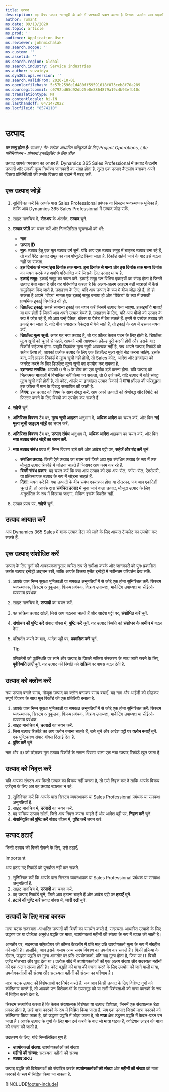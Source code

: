 ```yaml
---
title: उत्पाद
description: यह विषय उत्पाद नामसूची के बारे में जानकारी प्रदान करता है जिसका उपयोग आप ग्राहकों को अपने संगठन द्वारा प्रदान किए जाने वाले उत्पादों और मूल्य निर्धारण के बारे में जानकारी प्रदान करने के लिए कर सकते हैं.
author: rumant
ms.date: 09/18/2020
ms.topic: article
ms.prod: ''
audience: Application User
ms.reviewer: johnmichalak
ms.search.scope: ''
ms.custom: ''
ms.assetid: ''
ms.search.region: Global
ms.search.industry: Service industries
ms.author: suvaidya
ms.dyn365.ops.version: ''
ms.search.validFrom: 2020-10-01
ms.openlocfilehash: 5c57b2596e1d480ff59591618f073ceb8f70a289
ms.sourcegitcommit: c0792bd65d92db25e0e8864879a19c4b93efb10c
ms.translationtype: MT
ms.contentlocale: hi-IN
ms.lasthandoff: 04/14/2022
ms.locfileid: "8574110"
---
```

# <a name="products"></a>उत्पाद

_**पर लागू होता है:** साधन / गैर-स्टॉक आधारित परिदृश्यों के लिए Project Operations, Lite परिनियोजन - प्रोफार्मा इनवॉइसिंग के लिए डील_

उत्पाद आपके व्यवसाय का आधार हैं. Dynamics 365 Sales Professional में उत्पाद कैटलॉग उत्पादों और उनकी मूल्य निर्धारण जानकारी का संग्रह होता है. तुरंत एक उत्पाद कैटलॉग बनाकर अपने विक्रय प्रतिनिधियों की उनके विक्रय को बढ़ाने में मदद करें.

## <a name="add-a-product"></a>एक उत्‍पाद जोड़ें

1.  सुनिश्चित करें कि आपके पास Sales Professional प्रबंधक या सिस्टम व्यवस्थापक भूमिका है, ताकि आप Dynamics 365 Sales Professional में उत्पाद जोड़ सकें.
2.  साइट मानचित्र में, **सेटअप** के अंतर्गत, **उत्पाद** चुनें.
3.  **उत्पाद जोड़ें** का चयन करें और निम्नलिखित सूचनाओं को भरें:

    -  **नाम**
    -  **उत्पाद ID**
    -  **मूल**: उत्पाद हेतु एक मूल उत्पाद वर्ग चुनें. यदि आप एक उत्पाद समूह में चाइल्ड उत्पाद बना रहे हैं, तो यहाँ पैरेंट उत्पाद समूह का नाम पॉप्युलेट किया जाता है. रिकॉर्ड सहेजे जाने के बाद इसे बदला नहीं जा सकता.
    -  **इस दिनांक से मान्य**/**इस दिनांक तक मान्य**: **इस दिनांक से मान्य** और **इस दिनांक तक मान्य** दिनांक का चयन करके वह अवधि परिभाषित करें जिसके लिए उत्पाद मान्य है.
    -  **इकाई समूह**: इकाई समूह का चयन करें. इकाई समूह उन विभिन्न इकाइयों का संग्रह होता है जिनमें उत्पाद बेचा जाता है और यह परिभाषित करता है कि अलग-अलग आइटम बड़ी मात्राओं में कैसे समूहीकृत किए जाते हैं. उदाहरण के लिए, यदि आप उत्पाद के रूप में बीज जोड़ रहे हैं, तो हो सकता है आपने "बीज" नामक एक इकाई समूह बनाया हो और "पैकेट" के रूप में उसकी प्राथमिक इकाई निर्धारित की हो.
    -  **डिफ़ॉल्ट इकाई**: सबसे सामान्य इकाई का चयन करें जिसमें उत्पाद बेचा जाएगा. इकाइयाँ वे मात्राएँ या माप होती हैं जिनमें आप अपने उत्पाद बेचते हैं. उदाहरण के लिए, यदि आप बीजों को उत्पाद के रूप में जोड़ रहे हैं, तो आप उन्हें पैकेट, बॉक्स या पैलेट में बेच सकते हैं. इनमें से प्रत्येक उत्पाद की इकाई बन जाता है. यदि बीज ज़्यादातर पैकेट्स में बेचे जाते हैं, तो इकाई के रूप में उसका चयन करें.
    -  **डिफ़ॉल्ट मूल्य सूची**: अगर यह नया उत्पाद है, तो यह फ़ील्ड केवल पठन के लिए होती है. डिफ़ॉल्ट मूल्य सूची को चुनने से पहले, आपको सभी आवश्यक फ़ील्ड पूरी करनी होंगी और उसके बाद रिकॉर्ड सहेजना होगा. यद्यपि डिफ़ॉल्ट मूल्य सूची आवश्यक नहीं है, जब आपने उत्पाद रिकॉर्ड को सहेज लिया हो, आपको प्रत्येक उत्पाद के लिए एक डिफ़ॉल्ट मूल्य सूची सेट करना चाहिए. इसके बाद, यदि ग्राहक रिकॉर्ड में मूल्य सूची नहीं होगी, तो Sales कोट, आदेश और इनवॉइस को जनरेट करने के लिए डिफ़ॉल्ट मूल्य सूची का उपयोग कर सकता है.
    -  **दशमलव समर्थित**: आपको 0 से 5 के बीच का एक पूर्णांक दर्ज करना होगा. यदि उत्पाद को भिन्नात्मक मात्राओं में विभाजित नहीं किया जा सकता, तो 0 दर्ज करें. यदि उत्पाद में कोई संबद्ध मूल्य सूची नहीं होती है, तो कोट, ऑर्डर या इनवॉइस उत्पाद रिकॉर्ड में **मात्रा** फ़ील्ड की परिशुद्धता इस फ़ील्ड में मान के विरुद्ध सत्यापित की जाती है.
    -  **विषय**: इस उत्पाद को विषय के साथ संबद्ध करें. आप अपने उत्पादों को श्रेणीबद्ध और रिपोर्ट को फ़िल्टर करने के लिए विषयों का उपयोग कर सकते हैं.

4.  **सहेजें** चुनें.
5.  **अतिरिक्त विवरण** टैब पर, **मूल्य सूची आइटम** अनुभाग में, **अधिक आदेश** का चयन करें, और फिर **नई मूल्य सूची आइटम जोड़ें** का चयन करें.
7.  **अतिरिक्त विवरण** टैब पर, **उत्पाद संबंध** अनुभाग में, **अधिक आदेश** आइकन का चयन करें, और फिर **नया उत्पाद संबंध जोड़ें का चयन करें.**
8.  **नया उत्पाद संबंध** प्रपत्र में, निम्न विवरण दर्ज करें और आदेश पट्टी पर, **सहेजें और बंद करें** चुनें:

    -   **संबंधित उत्पाद**: किसी ऐसे उत्पाद का चयन करें जिसे आप एक संबंधित उत्पाद के रूप में उस मौजूदा उत्पाद रिकॉर्ड में जोड़ना चाहते हैं जिसपर आप काम कर रहे हैं.
    -   **बिक्री संबंध प्रकार**: यह चयन करें कि क्या आप उत्पाद को एक अप-सेल, क्रॉस-सेल, ऐक्सेसरी, या प्रतिस्थापक उत्पाद के रूप में जोड़ना चाहते हैं.
    -   **दिशा**: चयन करें कि क्या उत्पादों के बीच संबंध एकतरफा होगा या दोतरफा. जब आप एकदिशी चुनते हैं, तो आपके द्वारा **संबंधित उत्पाद** में चुना जाने वाला उत्पाद, मौजूदा उत्पाद के लिए अनुशंसित के रूप में दिखाया जाएगा, लेकिन इसके विपरीत नहीं.

9.  उत्पाद प्रपत्र पर, **सहेजें** चुनें.

## <a name="import-products"></a>उत्पाद आयात करें

आप Dynamics 365 Sales में बल्क उत्पाद डेटा को लाने के लिए आयात टेम्पलेट का उपयोग कर सकते हैं.

## <a name="revise-a-product"></a>एक उत्पाद संशोधित करें

उत्पाद के लिए गुणों की आवश्यकतानुसार त्वरित रूप से समीक्षा करके और जानकारी को पुनः प्रकाशित करके उत्पाद इन्वेंट्री अद्यतन रखें, ताकि आपके विक्रय एजेंट इन्वेंट्री में नवीनतम परिवर्तन देख सकें.

1.  आपके पास निम्न सुरक्षा भूमिकाओं या समकक्ष अनुमतियाँ में से कोई एक होना सुनिश्चित करें: सिस्टम व्यवस्थापक, सिस्टम अनुकूलक, विक्रय प्रबंधक, विक्रय उपाध्यक्ष, मार्केटिंग उपाध्यक्ष या सीईओ-व्यवसाय प्रबंधक.
2.  साइट मानचित्र में, **उत्पादों** का चयन करें.
3.  वह सक्रिय उत्पाद खोलें, जिसे आप बदलना चाहते हैं और आदेश पट्टी पर, **संशोधित करें** चुनें.
4.  **संशोधन की पुष्टि करें** संवाद बॉक्स में, **पुष्टि करें** चुनें. यह उत्पाद स्थिति को **संशोधन के अधीन** में बदल देगा.
5.  परिवर्तन करने के बाद, आदेश पट्टी पर, **प्रकाशित करें** चुनें.

    > [!TIP]
    > परिवर्तनों को पूर्वस्थिति पर लाने और उत्पाद के पिछले सक्रिय संस्करण के साथ जारी रखने के लिए, **पूर्वस्थिति लाएँ** चुनें. यह उत्पाद की स्थिति को **सक्रिय** पर वापस बदल देती है.

## <a name="clone-a-product"></a>उत्पाद को क्लोन करें 

नया उत्पाद बनाते समय, मौजूदा उत्पाद का क्लोन बनाकर समय बचाएँ. यह नाम और आईडी को छोड़कर संपूर्ण विवरण के साथ मूल रिकॉर्ड की एक प्रतिलिपि बनाता है.

1.  आपके पास निम्न सुरक्षा भूमिकाओं या समकक्ष अनुमतियाँ में से कोई एक होना सुनिश्चित करें: सिस्टम व्यवस्थापक, सिस्टम अनुकूलक, विक्रय प्रबंधक, विक्रय उपाध्यक्ष, मार्केटिंग उपाध्यक्ष या सीईओ-व्यवसाय प्रबंधक.
2.  साइट मानचित्र में, **उत्पादों** का चयन करें.
3.  जिस उत्पाद रिकॉर्ड का आप क्लोन बनाना चाहते हैं, उसे चुनें और आदेश पट्टी पर **क्लोन बनाएँ** चुनें. एक पुष्टिकरण संवाद बॉक्स दिखाई देता है.
4.  **पुष्टि करें** चुनें.

नाम और ID को छोड़कर मूल उत्पाद रिकॉर्ड के समान विवरण वाला एक नया उत्पाद रिकॉर्ड खुल जाता है.

## <a name="retire-a-product"></a>उत्पाद को निवृत्त करें 

यदि आपका संगठन अब किसी उत्पाद का विक्रय नहीं करता है, तो उसे निवृत्त कर दें ताकि आपके विक्रय एजेंट्स के लिए अब वह उत्पाद उपलब्ध न रहे.

1.  सुनिश्चित करें कि आपके पास सिस्टम व्यवस्थापक या Sales Professional प्रबंधक या समकक्ष अनुमतियाँ हैं.
2.  साइट मानचित्र में, **उत्पादों** का चयन करें.
3.  वह सक्रिय उत्पाद खोलें, जिसे आप निवृत्त करना चाहते हैं और आदेश पट्टी पर, **निवृत्त करें** चुनें.
4.  **सेवानिवृत्ति की पुष्टि करें** संवाद बॉक्स में, **पुष्टि करें** चयन करें.


## <a name="delete-a-product"></a>उत्पाद हटाएँ

किसी उत्पाद की बिक्री रोकने के लिए, उसे हटाएँ.

> [!IMPORTANT]
> आप हटाए गए रिकॉर्ड को पुनर्प्राप्त नहीं कर सकते.

1.  सुनिश्चित करें कि आपके पास सिस्टम व्यवस्थापक या Sales Professional प्रबंधक या समकक्ष अनुमतियाँ हैं.
2.  साइट मानचित्र में, **उत्पादों** का चयन करें.
3.  वह उत्पाद रिकॉर्ड चुनें, जिसे आप हटाना चाहते हैं और आदेश पट्टी पर **हटाएँ** चुनें.
4.  **हटाने की पुष्टि करें** संवाद बॉक्स में, **जारी रखें** चुनें.
 
 ## <a name="quantity-factors-for-products"></a>उत्पादों के लिए मात्रा कारक

मात्रा घटक सदस्यता-आधारित उत्पादों की बिक्री का समर्थन करते हैं. सदस्यता-आधारित उत्पादों के लिए उद्धरण पर या प्रोजेक्ट अनुबंध पद्धति पर मात्रा, उपयोगकर्ता महीनों की संख्या के रूप में व्यक्त की जाती है।

आमतौर पर, सदस्यता सॉफ़्टवेयर की कीमत कैटलॉग में प्रति माह प्रति उपयोगकर्ता मूल्य के रूप में संग्रहीत की जाती है। हालाँकि, आप इसके बजाय अन्य समय विवरण का उपयोग कर सकते हैं। बिक्री प्रक्रिया के दौरान, उद्धरण पद्धति पर मूल्य आमतौर पर प्रति-उपयोगकर्ता, प्रति माह मूल्य होता है, जिस पर IT बिक्री एजेंट मोलभाव और छूट देता था। प्रत्येक सौदे में उपयोगकर्ताओं की एक अलग संख्या और सदस्यता महीनों की एक अलग संख्या होती है। कोट पद्धति की मात्रा की गणना करने के लिए उपयोग की जाने वाली मात्रा, उपयोगकर्ताओं की संख्या और सदस्यता महीनों की संख्या का परिणाम है।

मात्रा घटक उत्पाद की विशेषताओं पर निर्भर करते हैं. जब आप किसी उत्पाद के लिए विशिष्ट गुणों को कॉन्फ़िगर करते हैं, तो आपको उन विशेषताओं के उपसमूह को या सभी विशेषताओं को मात्रा कारकों के रूप में चिह्नित करने देता है.

सिस्टम सत्यापित करता है कि केवल संख्यात्मक विशेषता या उत्पाद विशेषता, जिनमें एक संख्यात्मक डेटा प्रकार होता है, उन्हें मात्रा कारकों के रूप में चिह्नित किया जाता है. जब एक उत्पाद जिसमें मात्रा कारकों को कॉन्फिगर किया जाता है, को उद्धरण पद्धति में जोड़ा जाता है, तो **मात्रा** क्षेत्र उद्धरण पद्धति में केवल-पठन बन जाता है। आपके उत्पाद के गुणों के लिए मान दर्ज करने के बाद जो मात्रा घटक हैं, क्वोटेशन लाइन की मात्रा की गणना की जाती है.

उदाहरण के लिए, यदि निम्नलिखित गुण हैं: 

- **उपयोगकर्ता संख्या**: उपयोगकर्ताओं की संख्या 
- **महीनों की संख्या**: सदस्यता महीनों की संख्या
- **उत्पाद SKU** 

उत्पाद पद्धति की विशेषताओं को संपादित करके **उपयोगकर्ताओं की संख्या** और **महीनों की संख्या** को मात्रा कारकों के रूप में चिह्नित किया जा सकता है. 


[!INCLUDE[footer-include](../includes/footer-banner.md)]